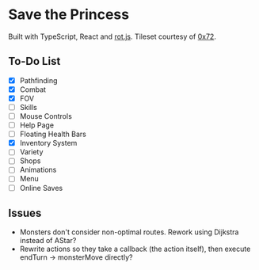 # Save the Princess

Built with TypeScript, React and [rot.js](http://ondras.github.io/rot.js/hp/). Tileset courtesy of [0x72](https://0x72.itch.io/dungeontileset-ii).

## To-Do List

- [x] Pathfinding 
- [x] Combat
- [x] FOV
- [ ] Skills
- [ ] Mouse Controls
- [ ] Help Page
- [ ] Floating Health Bars
- [x] Inventory System
- [ ] Variety
- [ ] Shops
- [ ] Animations
- [ ] Menu
- [ ] Online Saves

## Issues

- Monsters don't consider non-optimal routes. Rework using Dijkstra instead of AStar?
- Rewrite actions so they take a callback (the action itself), then execute endTurn -> monsterMove directly? 

